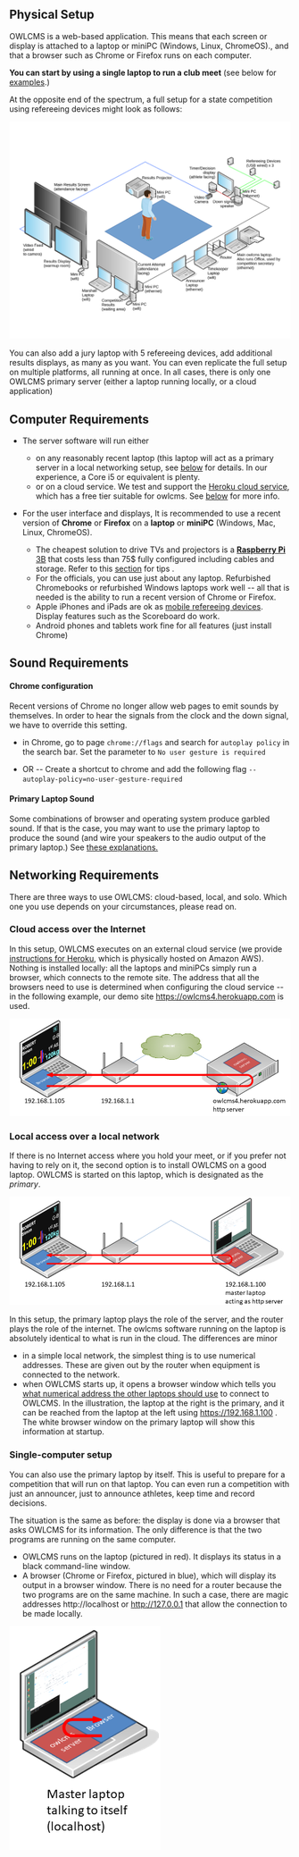 ## Physical Setup

OWLCMS is a web-based application. This means that each screen or display is attached to a laptop or miniPC (Windows, Linux, ChromeOS)., and that a browser such as Chrome or Firefox runs on each computer.

**You can start by using a single laptop to run a club meet** (see below for [examples](#local-access-over-a-local-network).) 

At the opposite end of the spectrum, a full setup for a state competition using refereeing devices might look as follows:

![StateCompetition](img/equipment/FullCompetition.svg)

You can also add a jury laptop with 5 refereeing devices, add additional results displays, as many as you want.  You can even replicate the full setup on multiple platforms, all running at once.  In all cases, there is only one OWLCMS primary server (either a laptop running locally, or a cloud application) 

## Computer Requirements

- The server software will run either 
  - on any reasonably recent laptop (this laptop will act as a primary server in a local networking setup, see [below](#local-access-over-a-local-network) for details.  In our experience, a Core i5 or equivalent is plenty.
  - or on a cloud service. We test and support the [Heroku cloud service](Cloud#Heroku), which has a free tier suitable for owlcms. See [below](#cloud-access-over-the-internet) for more info.
- For the user interface and displays,  It is recommended to use a recent version of **Chrome** or **Firefox** on a **laptop** or **miniPC** (Windows, Mac, Linux, ChromeOS). 

  - The cheapest solution to drive TVs and projectors is a [**Raspberry Pi** 3B](https://www.canakit.com/raspberry-pi-3-model-b-plus-starter-kit.html) that costs less than 75$ fully configured including cables and storage.  Refer to this [section](RaspberryPi) for tips .
  - For the officials, you can use just about any laptop.  Refurbished Chromebooks or refurbished Windows laptops work well -- all that is needed is the ability to run a recent version of Chrome or Firefox.
  - Apple iPhones and iPads are ok as [mobile refereeing devices](Refereeing#mobile-device-refereeing).   Display features such as the Scoreboard do work.
  - Android phones and tablets work fine for all features (just install Chrome)

## Sound Requirements

#### Chrome configuration

Recent versions of Chrome no longer allow web pages to emit sounds by themselves.  In order to hear the signals from the clock and the down signal, we have to override this setting.

- in Chrome, go to page ``chrome://flags``  and search for ``autoplay policy``  in the search bar.
  Set the parameter to ``No user gesture is required``

- OR --  Create a shortcut to chrome and add the following flag `--autoplay-policy=no-user-gesture-required`

#### Primary Laptop Sound

Some combinations of browser and operating system produce garbled sound. If that is the case, you may want to use the primary laptop to produce the sound (and wire your speakers to the audio output of the primary laptop.)   See [these explanations.](Preparation#associating-an-audio-output-with-a-platform)

## Networking Requirements

There are three ways to use OWLCMS: cloud-based, local, and solo.  Which one you use depends on your circumstances, please read on.

### Cloud access over the Internet

In this setup, OWLCMS executes on an external cloud service (we provide [instructions for Heroku](Cloud#Heroku), which is physically hosted on Amazon AWS).  Nothing is installed locally: all the laptops and miniPCs simply run a browser, which connects to the remote site.  The address that all the browsers need to use is determined when configuring the cloud service -- in the following example, our demo site https://owlcms4.herokuapp.com is used.

![010_Cloud](img/equipment/010_Cloud.PNG)

### Local access over a local network

If there is no Internet access where you hold your meet, or if you prefer not having to rely on it, the second option is to install OWLCMS on a good laptop.  OWLCMS is started on this laptop, which is designated as the *primary*.  

![020_local](img/equipment/020_local.PNG)

In this setup, the primary laptop plays the role of the server, and the router plays the role of the internet.  The owlcms software running on the laptop is absolutely identical to what is run in the cloud.  The differences are minor

- in a simple local network, the simplest thing is to use numerical addresses.  These are given out by the router when equipment is connected to the network.
- when OWLCMS starts up, it opens a browser window which tells you [what numerical address the other laptops should use](LocalSetup#initial-startup) to connect to OWLCMS.  In the illustration, the laptop at the right is the primary, and it can be reached from the laptop at the left using https://192.168.1.100 .  The white browser window on the primary laptop will show this information at startup.

### Single-computer setup

You can also use the primary laptop by itself.  This is useful to prepare for a competition that will run on that laptop.  You can even run a competition with just an announcer, just to announce athletes, keep time and record decisions. 

The situation is the same as before: the display is done via a browser that asks OWLCMS for its information.  The only difference is that the two programs are running on the same computer.

-  OWLCMS runs on the laptop (pictured in red). It displays its status in a black command-line window.
- A browser (Chrome or Firefox, pictured in blue), which will display its output in a browser window.   There is no need for a router because the two programs are on the same machine.   In such a case, there are magic addresses http://localhost or http://127.0.0.1 that allow the connection to be made locally.

![030_solo](img/equipment/030_solo.PNG)



[^1]: The only caveat is that some refereeing devices require [workarounds](Refereeing#notes-for-raspbery-pi-users-with-delcom-keypads)